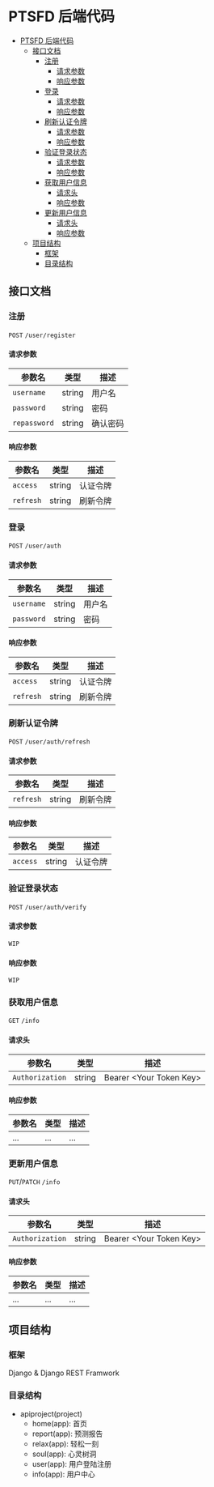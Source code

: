 # PTSFD 后端代码

- [PTSFD 后端代码](#ptsfd-后端代码)
  - [接口文档](#接口文档)
    - [注册](#注册)
      - [请求参数](#请求参数)
      - [响应参数](#响应参数)
    - [登录](#登录)
      - [请求参数](#请求参数-1)
      - [响应参数](#响应参数-1)
    - [刷新认证令牌](#刷新认证令牌)
      - [请求参数](#请求参数-2)
      - [响应参数](#响应参数-2)
    - [验证登录状态](#验证登录状态)
      - [请求参数](#请求参数-3)
      - [响应参数](#响应参数-3)
    - [获取用户信息](#获取用户信息)
      - [请求头](#请求头)
      - [响应参数](#响应参数-4)
    - [更新用户信息](#更新用户信息)
      - [请求头](#请求头-1)
      - [响应参数](#响应参数-5)
  - [项目结构](#项目结构)
    - [框架](#框架)
    - [目录结构](#目录结构)

## 接口文档

### 注册

`POST` `/user/register`

#### 请求参数

|参数名|类型|描述|
| -------- | ---- | --- |
|`username`|string|用户名|
|`password`|string|密码|
|`repassword`|string|确认密码|

#### 响应参数

|参数名|类型|描述|
| -------- | ---- | --- |
|`access`|string|认证令牌|
|`refresh`|string|刷新令牌|

### 登录

`POST` `/user/auth`

#### 请求参数

|参数名|类型|描述|
| -------- | ---- | --- |
|`username`|string|用户名|
|`password`|string|密码|

#### 响应参数

|参数名|类型|描述|
| -------- | ---- | --- |
|`access`|string|认证令牌|
|`refresh`|string|刷新令牌|

### 刷新认证令牌

`POST` `/user/auth/refresh`

#### 请求参数

|参数名|类型|描述|
| -------- | ---- | --- |
|`refresh`|string|刷新令牌|

#### 响应参数

|参数名|类型|描述|
| -------- | ---- | --- |
|`access`|string|认证令牌|

### 验证登录状态

`POST` `/user/auth/verify`

#### 请求参数

`WIP`

#### 响应参数

`WIP`

### 获取用户信息

`GET` `/info`

#### 请求头

|参数名|类型|描述|
| -------- | ---- | --- |
|`Authorization`|string|Bearer \<Your Token Key\>|

#### 响应参数

|参数名|类型|描述|
| --- | - | - |
|...|...|...|

### 更新用户信息

`PUT`/`PATCH` `/info`

#### 请求头

|参数名|类型|描述|
| -------- | ---- | --- |
|`Authorization`|string|Bearer \<Your Token Key\>|

#### 响应参数

|参数名|类型|描述|
| --- | - | - |
|...|...|...|

## 项目结构

### 框架

Django & Django REST Framwork

### 目录结构

- apiproject(project)
  - home(app):  首页
  - report(app):  预测报告
  - relax(app):  轻松一刻
  - soul(app):  心灵树洞
  - user(app):  用户登陆注册
  - info(app):  用户中心
